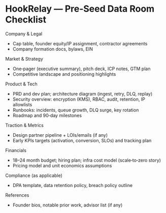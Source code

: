 # HookRelay — Pre‑Seed Data Room Checklist

Company & Legal
- Cap table, founder equity/IP assignment, contractor agreements
- Company formation docs, bylaws, EIN

Market & Strategy
- One‑pager (executive summary), pitch deck, ICP notes, GTM plan
- Competitive landscape and positioning highlights

Product & Tech
- PRD and dev plan; architecture diagram (ingest, retry, DLQ, replay)
- Security overview: encryption (KMS), RBAC, audit, retention, IP allowlists
- Runbooks: incidents, queue growth, DLQ surge, key rotation
- Roadmap and 90‑day milestones

Traction & Metrics
- Design partner pipeline + LOIs/emails (if any)
- Early KPIs targets (activation, conversion, SLOs) and tracking plan

Financials
- 18–24 month budget; hiring plan; infra cost model (scale‑to‑zero story)
- Pricing model and unit economics assumptions

Compliance (as applicable)
- DPA template, data retention policy, breach policy outline

References
- Founder bios, notable prior work, advisor list (if any)

